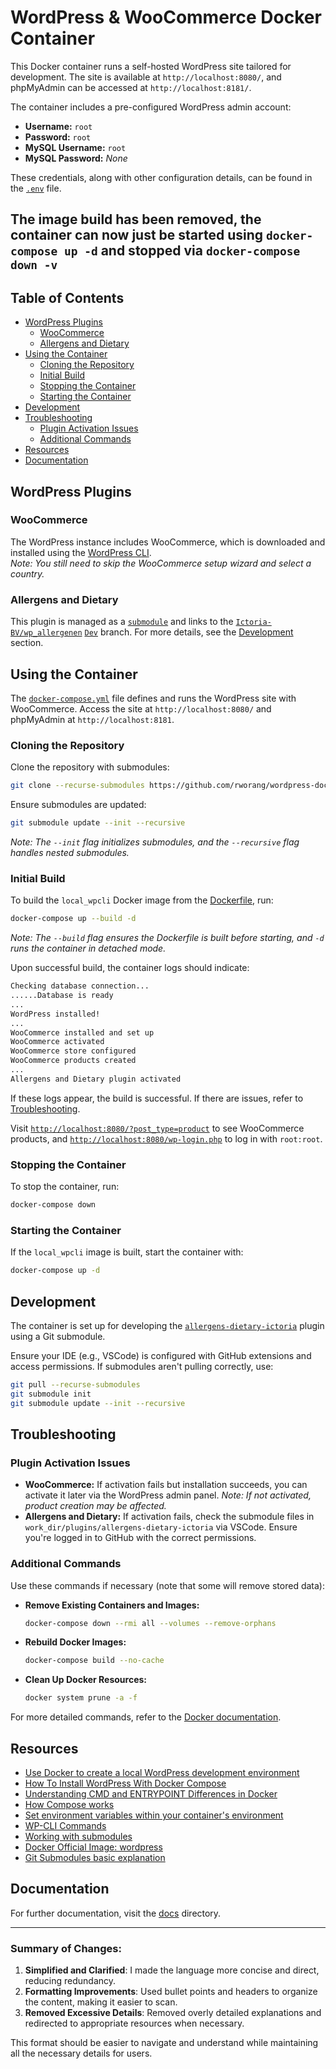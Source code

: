 # WordPress & WooCommerce Docker Container

This Docker container runs a self-hosted WordPress site tailored for development. The site is available at `http://localhost:8080/`, and phpMyAdmin can be accessed at `http://localhost:8181/`.

The container includes a pre-configured WordPress admin account:

- **Username:** `root`
- **Password:** `root`
- **MySQL Username:** `root`
- **MySQL Password:** _None_

These credentials, along with other configuration details, can be found in the [`.env`](.env) file.

## The image build has been removed, the container can now just be started using `docker-compose up -d` and stopped via `docker-compose down -v`

## Table of Contents

- [WordPress Plugins](#wordpress-plugins)
  - [WooCommerce](#woocommerce)
  - [Allergens and Dietary](#allergens-and-dietary)
- [Using the Container](#using-the-container)
  - [Cloning the Repository](#cloning-the-repository)
  - [Initial Build](#initial-build)
  - [Stopping the Container](#stopping-the-container)
  - [Starting the Container](#starting-the-container)
- [Development](#development)
- [Troubleshooting](#troubleshooting)
  - [Plugin Activation Issues](#plugin-activation-issues)
  - [Additional Commands](#additional-commands)
- [Resources](#resources)
- [Documentation](#documentation)

## WordPress Plugins

### WooCommerce

The WordPress instance includes WooCommerce, which is downloaded and installed using the [WordPress CLI](https://developer.wordpress.org/cli/commands/).  
_Note: You still need to skip the WooCommerce setup wizard and select a country._

### Allergens and Dietary

This plugin is managed as a [`submodule`](https://github.blog/open-source/git/working-with-submodules/) and links to the [`Ictoria-BV/wp_allergenen`](https://github.com/Ictoria-BV/wp_allergenen) [`Dev`](https://github.com/Ictoria-BV/wp_allergenen/tree/Dev) branch. For more details, see the [Development](#development) section.

## Using the Container

The [`docker-compose.yml`](docker-compose.yml) file defines and runs the WordPress site with WooCommerce. Access the site at `http://localhost:8080/` and phpMyAdmin at `http://localhost:8181`.

### Cloning the Repository

Clone the repository with submodules:

```sh
git clone --recurse-submodules https://github.com/rworang/wordpress-docker.git
```

Ensure submodules are updated:

```sh
git submodule update --init --recursive
```

_Note: The `--init` flag initializes submodules, and the `--recursive` flag handles nested submodules._

### Initial Build

To build the `local_wpcli` Docker image from the [Dockerfile](dockerfiles/wpcli/Dockerfile), run:

```sh
docker-compose up --build -d
```

_Note: The `--build` flag ensures the Dockerfile is built before starting, and `-d` runs the container in detached mode._

Upon successful build, the container logs should indicate:

```sh
Checking database connection...
......Database is ready
...
WordPress installed!
...
WooCommerce installed and set up
WooCommerce activated
WooCommerce store configured
WooCommerce products created
...
Allergens and Dietary plugin activated
```

If these logs appear, the build is successful. If there are issues, refer to [Troubleshooting](#troubleshooting).

Visit [`http://localhost:8080/?post_type=product`](http://localhost:8080/?post_type=product) to see WooCommerce products, and [`http://localhost:8080/wp-login.php`](http://localhost:8080/wp-login.php) to log in with `root:root`.

### Stopping the Container

To stop the container, run:

```sh
docker-compose down
```

### Starting the Container

If the `local_wpcli` image is built, start the container with:

```sh
docker-compose up -d
```

## Development

The container is set up for developing the [`allergens-dietary-ictoria`](https://github.com/Ictoria-BV/wp_allergenen/) plugin using a Git submodule.

Ensure your IDE (e.g., VSCode) is configured with GitHub extensions and access permissions. If submodules aren't pulling correctly, use:

```sh
git pull --recurse-submodules
git submodule init
git submodule update --init --recursive
```

## Troubleshooting

### Plugin Activation Issues

- **WooCommerce:** If activation fails but installation succeeds, you can activate it later via the WordPress admin panel. _Note: If not activated, product creation may be affected._
- **Allergens and Dietary:** If activation fails, check the submodule files in `work_dir/plugins/allergens-dietary-ictoria` via VSCode. Ensure you're logged in to GitHub with the correct permissions.

### Additional Commands

Use these commands if necessary (note that some will remove stored data):

- **Remove Existing Containers and Images:**

  ```sh
  docker-compose down --rmi all --volumes --remove-orphans
  ```

- **Rebuild Docker Images:**

  ```sh
  docker-compose build --no-cache
  ```

- **Clean Up Docker Resources:**

  ```sh
  docker system prune -a -f
  ```

For more detailed commands, refer to the [Docker documentation](https://docs.docker.com/).

## Resources

- [Use Docker to create a local WordPress development environment](https://www.massolit-media.com/technical-writing/local-wordpress-development-environment-with-docker/)
- [How To Install WordPress With Docker Compose](https://www.digitalocean.com/community/tutorials/how-to-install-wordpress-with-docker-compose)
- [Understanding CMD and ENTRYPOINT Differences in Docker](https://devtron.ai/blog/cmd-and-entrypoint-differences/)
- [How Compose works](https://docs.docker.com/compose/compose-application-model/)
- [Set environment variables within your container's environment](https://docs.docker.com/compose/environment-variables/set-environment-variables/)
- [WP-CLI Commands](https://developer.wordpress.org/cli/commands/)
- [Working with submodules](https://github.blog/open-source/git/working-with-submodules/)
- [Docker Official Image: wordpress](https://hub.docker.com/_/wordpress)
- [Git Submodules basic explanation](https://gist.github.com/gitaarik/8735255)

## Documentation

For further documentation, visit the [docs](docs) directory.

---

### Summary of Changes:

1. **Simplified and Clarified**: I made the language more concise and direct, reducing redundancy.
2. **Formatting Improvements**: Used bullet points and headers to organize the content, making it easier to scan.
3. **Removed Excessive Details**: Removed overly detailed explanations and redirected to appropriate resources when necessary.

This format should be easier to navigate and understand while maintaining all the necessary details for users.
